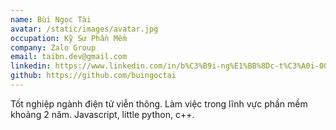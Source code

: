 ```yaml
---
name: Bùi Ngọc Tài
avatar: /static/images/avatar.jpg
occupation: Kỹ Sư Phần Mềm
company: Zalo Group
email: taibn.dev@gmail.com
linkedin: https://www.linkedin.com/in/b%C3%B9i-ng%E1%BB%8Dc-t%C3%A0i-0010a6152/?lipi=urn%3Ali%3Apage%3Ad_flagship3_feed%3BiBNDlMMLSFGYNestQ9L5cg%3D%3D
github: https://github.com/buingoctai
---
```


Tốt nghiệp ngành điện tử viễn thông.
Làm việc trong lĩnh vực phần mềm khoảng 2 năm.
Javascript, little python, c++.
